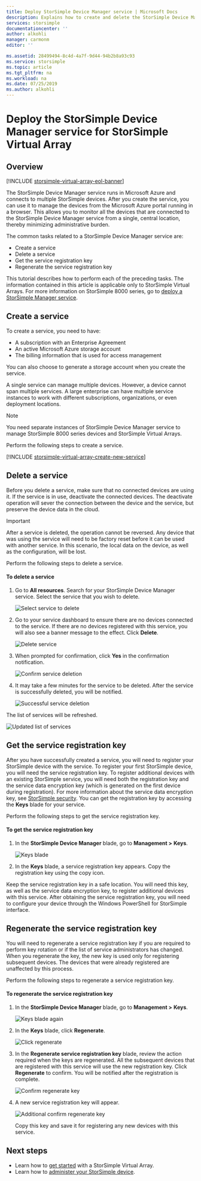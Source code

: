 ```yaml
---
title: Deploy StorSimple Device Manager service | Microsoft Docs
description: Explains how to create and delete the StorSimple Device Manager service in the Azure portal, and describes how to manage the service registration key.
services: storsimple
documentationcenter: ''
author: alkohli
manager: carmonm
editor: ''

ms.assetid: 28499494-8c4d-4a7f-9d44-94b2b8a93c93
ms.service: storsimple
ms.topic: article
ms.tgt_pltfrm: na
ms.workload: na
ms.date: 07/25/2019
ms.author: alkohli
---
```

# Deploy the StorSimple Device Manager service for StorSimple Virtual Array

## Overview

[!INCLUDE [storsimple-virtual-array-eol-banner](../../includes/storsimple-virtual-array-eol-banner.md)]

The StorSimple Device Manager service runs in Microsoft Azure and connects to multiple StorSimple devices. After you create the service, you can use it to manage the devices from the Microsoft Azure portal running in a browser. This allows you to monitor all the devices that are connected to the StorSimple Device Manager service from a single, central location, thereby minimizing administrative burden.

The common tasks related to a StorSimple Device Manager service are:

* Create a service
* Delete a service
* Get the service registration key
* Regenerate the service registration key

This tutorial describes how to perform each of the preceding tasks. The information contained in this article is applicable only to StorSimple Virtual Arrays. For more information on StorSimple 8000 series, go to [deploy a StorSimple Manager service](./storsimple-8000-manage-service.md).

## Create a service

To create a service, you need to have:

* A subscription with an Enterprise Agreement
* An active Microsoft Azure storage account
* The billing information that is used for access management

You can also choose to generate a storage account when you create the service.

A single service can manage multiple devices. However, a device cannot span multiple services. A large enterprise can have multiple service instances to work with different subscriptions, organizations, or even deployment locations.

> [!NOTE]
> You need separate instances of StorSimple Device Manager service to manage StorSimple 8000 series devices and StorSimple Virtual Arrays.


Perform the following steps to create a service.

[!INCLUDE [storsimple-virtual-array-create-new-service](../../includes/storsimple-virtual-array-create-new-service.md)]

## Delete a service

Before you delete a service, make sure that no connected devices are using it. If the service is in use, deactivate the connected devices. The deactivate operation will sever the connection between the device and the service, but preserve the device data in the cloud.

> [!IMPORTANT]
> After a service is deleted, the operation cannot be reversed. Any device that was using the service will need to be factory reset before it can be used with another service. In this scenario, the local data on the device, as well as the configuration, will be lost.
 

Perform the following steps to delete a service.

#### To delete a service

1. Go to **All resources**. Search for your StorSimple Device Manager service. Select the service that you wish to delete.
   
    ![Select service to delete](./media/storsimple-virtual-array-manage-service/deleteservice2.png)
2. Go to your service dashboard to ensure there are no devices connected to the service. If there are no devices registered with this service, you will also see a banner message to the effect. Click **Delete**.
   
    ![Delete service](./media/storsimple-virtual-array-manage-service/deleteservice3.png)

3. When prompted for confirmation, click **Yes** in the confirmation notification. 
   
    ![Confirm service deletion](./media/storsimple-virtual-array-manage-service/deleteservice4.png)
4. It may take a few minutes for the service to be deleted. After the service is successfully deleted, you will be notified.
   
    ![Successful service deletion](./media/storsimple-virtual-array-manage-service/deleteservice6.png)

The list of services will be refreshed.

 ![Updated list of services](./media/storsimple-virtual-array-manage-service/deleteservice7.png)

## Get the service registration key
After you have successfully created a service, you will need to register your StorSimple device with the service. To register your first StorSimple device, you will need the service registration key. To register additional devices with an existing StorSimple service, you will need both the registration key and the service data encryption key (which is generated on the first device during registration). For more information about the service data encryption key, see [StorSimple security](./storsimple-8000-security.md). You can get the registration key by accessing the **Keys** blade for your service.

Perform the following steps to get the service registration key.

#### To get the service registration key
1. In the **StorSimple Device Manager** blade, go to **Management &gt;** **Keys**.
   
   ![Keys blade](./media/storsimple-virtual-array-manage-service/getregkey2.png)
2. In the **Keys** blade, a service registration key appears. Copy the registration key using the copy icon. 

Keep the service registration key in a safe location. You will need this key, as well as the service data encryption key, to register additional devices with this service. After obtaining the service registration key, you will need to configure your device through the Windows PowerShell for StorSimple interface.

## Regenerate the service registration key
You will need to regenerate a service registration key if you are required to perform key rotation or if the list of service administrators has changed. When you regenerate the key, the new key is used only for registering subsequent devices. The devices that were already registered are unaffected by this process.

Perform the following steps to regenerate a service registration key.

#### To regenerate the service registration key
1. In the **StorSimple Device Manager** blade, go to **Management &gt;** **Keys**.
   
   ![Keys blade again](./media/storsimple-virtual-array-manage-service/getregkey2.png)
2. In the **Keys** blade, click **Regenerate**.
   
   ![Click regenerate](./media/storsimple-virtual-array-manage-service/getregkey5.png)
3. In the **Regenerate service registration key** blade, review the action required when the keys are regenerated. All the subsequent devices that are registered with this service will use the new registration key. Click **Regenerate** to confirm. You will be notified after the registration is complete.
   
   ![Confirm regenerate key](./media/storsimple-virtual-array-manage-service/getregkey3.png)
4. A new service registration key will appear.
   
    ![Additional confirm regenerate key](./media/storsimple-virtual-array-manage-service/getregkey4.png)
   
   Copy this key and save it for registering any new devices with this service.

## Next steps
* Learn how to [get started](storsimple-virtual-array-deploy1-portal-prep.md) with a StorSimple Virtual Array.
* Learn how to [administer your StorSimple device](storsimple-ova-web-ui-admin.md).